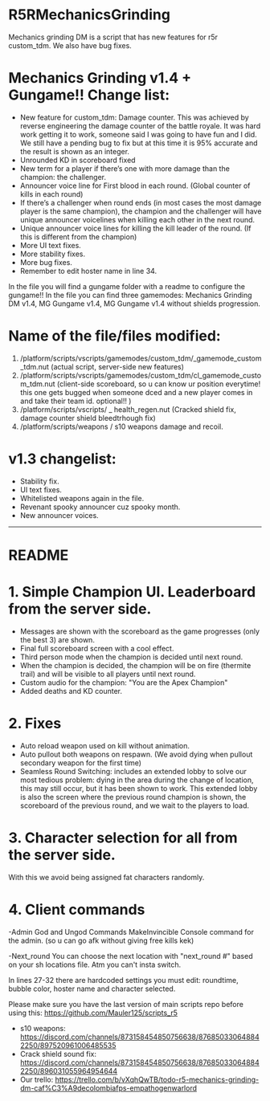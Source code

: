 # R5RMechanicsGrinding
Mechanics grinding DM is  a script that has new features for r5r custom_tdm. We also have bug fixes. 

# Mechanics Grinding v1.4 + Gungame!! Change list:

- New feature for custom_tdm: Damage counter. This was achieved by reverse engineering the damage counter of the battle royale. It was hard work getting it to work, someone said I was going to have fun and I did. We still have a pending bug to fix but at this time it is 95% accurate and the result is shown as an integer.
- Unrounded KD in scoreboard fixed
- New term for a player if there’s one with more damage than the champion: the challenger.
- Announcer voice line for First blood in each round. (Global counter of kills in each round)
- If there’s a challenger when round ends (in most cases the most damage player is the same champion), the champion and the challenger will have unique announcer voicelines when killing each other in the next round.
- Unique announcer voice lines for killing the kill leader of the round. (If this is different from the champion)
- More UI text fixes.
- More stability fixes.
- More bug fixes.
- Remember to edit hoster name in line 34.

In the file you will find a gungame folder with a readme to configure the gungame!!  In the file you can find three gamemodes: Mechanics Grinding DM v1.4, MG Gungame v1.4, MG Gungame v1.4 without shields progression.

# Name of the file/files modified: 
1. /platform/scripts/vscripts/gamemodes/custom_tdm/_gamemode_custom_tdm.nut (actual script, server-side new features)
2. /platform/scripts/vscripts/gamemodes/custom_tdm/cl_gamemode_custom_tdm.nut (client-side scoreboard, so u can know ur position everytime! this one gets bugged when someone dced and a new player comes in and take their team id. optional!! ) 
3. /platform/scripts/vscripts/ _ health_regen.nut (Cracked shield fix, damage counter shield bleedtrhough fix)
5. /platform/scripts/weapons / s10 weapons damage and recoil.

# v1.3 changelist:
- Stability fix.
- UI text fixes.
- Whitelisted weapons again in the file.
- Revenant spooky announcer cuz spooky month.
- New announcer voices.

____________________________
# README
# 1. Simple Champion UI. Leaderboard from the server side.
- Messages are shown with the scoreboard as the game progresses (only the best 3) are shown.
- Final full scoreboard screen with a cool effect.
- Third person mode when the champion is decided until next round.
- When the champion is decided, the champion will be on fire (thermite trail) and will be visible to all players until next round.
- Custom audio for the champion: "You are the Apex Champion"
- Added deaths and KD counter.

# 2. Fixes
- Auto reload weapon used on kill without animation.
- Auto pullout both weapons on respawn. (We avoid dying when pullout secondary weapon for the first time)
- Seamless Round Switching: includes an extended lobby to solve our most tedious problem: dying in the area during the change of location, this may still occur, but it has been shown to work. This extended lobby is also the screen where the previous round champion is shown, the scoreboard of the previous round, and we wait to the players to load. 

# 3. Character selection for all from the server side.
With this we avoid being assigned fat characters randomly.

# 4. Client commands
-Admin God and Ungod Commands
MakeInvincible Console command for the admin. (so u can go afk without giving free kills kek)

-Next_round
You can choose the next location with "next_round #" based on your sh locations file. Atm you can't insta switch.

In lines 27-32 there are hardcoded settings you must edit: roundtime, bubble color, hoster name and character selected.

Please make sure you have the last version of main scripts repo before using this: https://github.com/Mauler125/scripts_r5
- s10 weapons: https://discord.com/channels/873158454850756638/876850330648842250/897520961006485535
- Crack shield sound fix: https://discord.com/channels/873158454850756638/876850330648842250/896031055964954644
- Our trello: https://trello.com/b/vXqhQwTB/todo-r5-mechanics-grinding-dm-caf%C3%A9decolombiafps-empathogenwarlord
